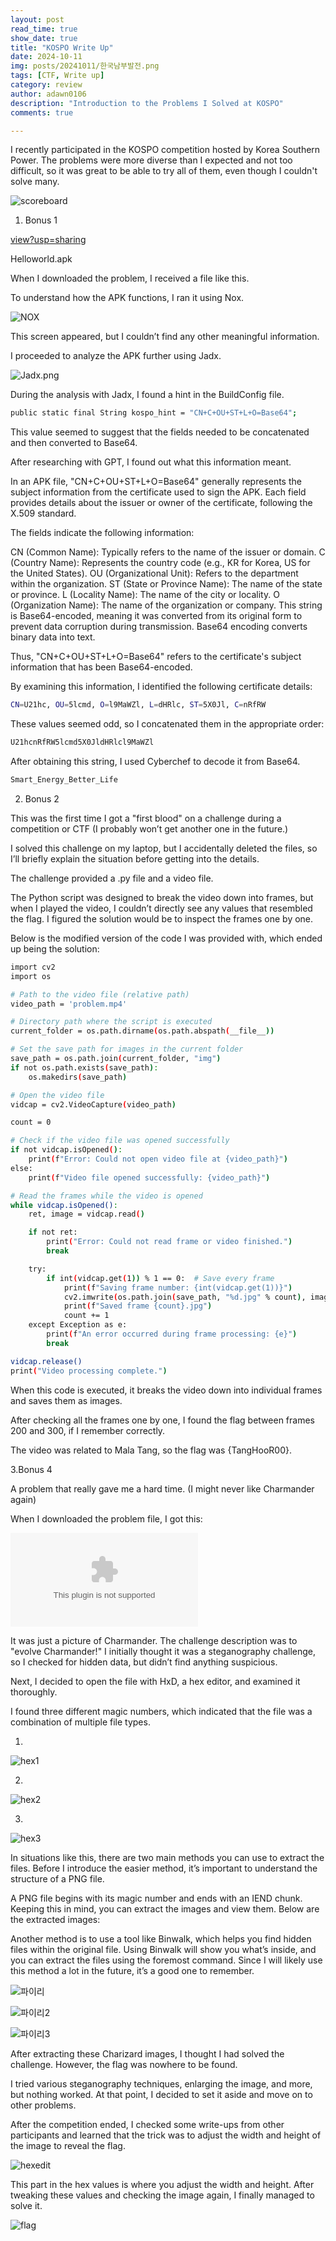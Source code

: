 ```yaml
---
layout: post
read_time: true
show_date: true
title: "KOSPO Write Up"
date: 2024-10-11
img: posts/20241011/한국남부발전.png
tags: [CTF, Write up]
category: review
author: adawn0106
description: "Introduction to the Problems I Solved at KOSPO"
comments: true

---
```


I recently participated in the KOSPO competition hosted by Korea Southern Power.
The problems were more diverse than I expected and not too difficult, so it was great to be able to try all of them, even though I couldn't solve many.

![scoreboard](https://github.com/Adawn0106/Adawn0106.github.io/raw/main/assets/img/posts/20241011/scoreboard.png)


1. Bonus 1

[view?usp=sharing](https://drive.google.com/file/d/1CjavoPcD3eQihExUQ4XvebUcsNszg9Q-/view?usp=sharing)

Helloworld.apk

When I downloaded the problem, I received a file like this.

To understand how the APK functions, I ran it using Nox.

![NOX](https://github.com/Adawn0106/Adawn0106.github.io/raw/main/assets/img/posts/20241011/NOX.png)



This screen appeared, but I couldn’t find any other meaningful information.

I proceeded to analyze the APK further using Jadx.

![Jadx.png](https://github.com/Adawn0106/Adawn0106.github.io/raw/main/assets/img/posts/20241011/Jadx.png)


During the analysis with Jadx, I found a hint in the BuildConfig file.

```bash
public static final String kospo_hint = "CN+C+OU+ST+L+O=Base64";
```

This value seemed to suggest that the fields needed to be concatenated and then converted to Base64.

After researching with GPT, I found out what this information meant.

In an APK file, "CN+C+OU+ST+L+O=Base64" generally represents the subject information from the certificate used to sign the APK. Each field provides details about the issuer or owner of the certificate, following the X.509 standard.

The fields indicate the following information:

CN (Common Name): Typically refers to the name of the issuer or domain.
C (Country Name): Represents the country code (e.g., KR for Korea, US for the United States).
OU (Organizational Unit): Refers to the department within the organization.
ST (State or Province Name): The name of the state or province.
L (Locality Name): The name of the city or locality.
O (Organization Name): The name of the organization or company.
This string is Base64-encoded, meaning it was converted from its original form to prevent data corruption during transmission. Base64 encoding converts binary data into text.

Thus, "CN+C+OU+ST+L+O=Base64" refers to the certificate's subject information that has been Base64-encoded.

By examining this information, I identified the following certificate details:

```bash
CN=U21hc, OU=5lcmd, O=l9MaWZl, L=dHRlc, ST=5X0Jl, C=nRfRW
```

These values seemed odd, so I concatenated them in the appropriate order:

```bash
U21hcnRfRW5lcmd5X0JldHRlcl9MaWZl
```

After obtaining this string, I used Cyberchef to decode it from Base64.

```bash
Smart_Energy_Better_Life
```

2. Bonus 2

This was the first time I got a "first blood" on a challenge during a competition or CTF  (I probably won’t get another one in the future.)

I solved this challenge on my laptop, but I accidentally deleted the files, so I’ll briefly explain the situation before getting into the details.

The challenge provided a .py file and a video file.

The Python script was designed to break the video down into frames, but when I played the video, I couldn’t directly see any values that resembled the flag. I figured the solution would be to inspect the frames one by one.

Below is the modified version of the code I was provided with, which ended up being the solution:

```bash
import cv2
import os

# Path to the video file (relative path) 
video_path = 'problem.mp4'

# Directory path where the script is executed
current_folder = os.path.dirname(os.path.abspath(__file__))

# Set the save path for images in the current folder
save_path = os.path.join(current_folder, "img")
if not os.path.exists(save_path):
    os.makedirs(save_path)

# Open the video file
vidcap = cv2.VideoCapture(video_path)

count = 0

# Check if the video file was opened successfully
if not vidcap.isOpened():
    print(f"Error: Could not open video file at {video_path}")
else:
    print(f"Video file opened successfully: {video_path}")

# Read the frames while the video is opened
while vidcap.isOpened():
    ret, image = vidcap.read()

    if not ret:
        print("Error: Could not read frame or video finished.")
        break

    try:
        if int(vidcap.get(1)) % 1 == 0:  # Save every frame
            print(f"Saving frame number: {int(vidcap.get(1))}")
            cv2.imwrite(os.path.join(save_path, "%d.jpg" % count), image)
            print(f"Saved frame {count}.jpg")
            count += 1
    except Exception as e:
        print(f"An error occurred during frame processing: {e}")
        break

vidcap.release()
print("Video processing complete.")

```

When this code is executed, it breaks the video down into individual frames and saves them as images.

After checking all the frames one by one, I found the flag between frames 200 and 300, if I remember correctly.

The video was related to Mala Tang, so the flag was {TangHooR00}.


3.Bonus 4

A problem that really gave me a hard time. (I might never like Charmander again)

When I downloaded the problem file, I got this:

![bonus4.zip](https://github.com/Adawn0106/Adawn0106.github.io/raw/main/assets/img/posts/20241011/bonus4.zip)

It was just a picture of Charmander. The challenge description was to "evolve Charmander!" I initially thought it was a steganography challenge, so I checked for hidden data, but didn’t find anything suspicious.

Next, I decided to open the file with HxD, a hex editor, and examined it thoroughly.

I found three different magic numbers, which indicated that the file was a combination of multiple file types.

1.

![hex1](https://github.com/Adawn0106/Adawn0106.github.io/raw/main/assets/img/posts/20241011/hex1.png)

2.

![hex2](https://github.com/Adawn0106/Adawn0106.github.io/raw/main/assets/img/posts/20241011/hex2.png)

3.

![hex3](https://github.com/Adawn0106/Adawn0106.github.io/raw/main/assets/img/posts/20241011/hex3.png)

In situations like this, there are two main methods you can use to extract the files. Before I introduce the easier method, it’s important to understand the structure of a PNG file.

A PNG file begins with its magic number and ends with an IEND chunk. Keeping this in mind, you can extract the images and view them. Below are the extracted images:

Another method is to use a tool like Binwalk, which helps you find hidden files within the original file. Using Binwalk will show you what’s inside, and you can extract the files using the foremost command. Since I will likely use this method a lot in the future, it’s a good one to remember.

![파이리](https://github.com/Adawn0106/Adawn0106.github.io/raw/main/assets/img/posts/20241011/파이리.png)

![파이리2](https://github.com/Adawn0106/Adawn0106.github.io/raw/main/assets/img/posts/20241011/파이리2.png)

![파이리3](https://github.com/Adawn0106/Adawn0106.github.io/raw/main/assets/img/posts/20241011/파이리3.png)

After extracting these Charizard images, I thought I had solved the challenge. However, the flag was nowhere to be found.

I tried various steganography techniques, enlarging the image, and more, but nothing worked. At that point, I decided to set it aside and move on to other problems.

After the competition ended, I checked some write-ups from other participants and learned that the trick was to adjust the width and height of the image to reveal the flag.

![hexedit](https://github.com/Adawn0106/Adawn0106.github.io/raw/main/assets/img/posts/20241011/edit.png)

This part in the hex values is where you adjust the width and height. After tweaking these values and checking the image again, I finally managed to solve it.

![flag](https://github.com/Adawn0106/Adawn0106.github.io/raw/main/assets/img/posts/20241011/flag.png)




